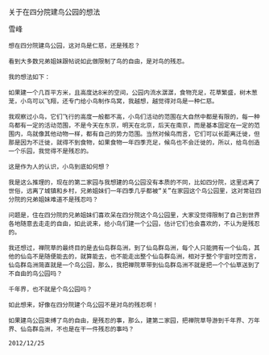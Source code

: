 关于在四分院建鸟公园的想法

雪峰


    想在四分院建鸟公园，这对鸟是仁慈，还是残忍？

    看到大多数兄弟姐妹跟帖说如此做限制了鸟的自由，是对鸟的残忍。

    我的想法如下：

    如果建一个几百平方米，且高度达8米的空间，公园内流水潺潺，食物充足，花草繁盛，树木葱茏，小鸟可以飞翔，还专门给小鸟制作鸟窝，我越想，越觉得对鸟是一种仁慈。

    我观察过小鸟，它们飞行的高度一般都不高，小鸟们活动的范围在大自然中都是有限的，每一种鸟都有一定的活动范围，不是今天在东京，明天在北京，后天在南京，而是基本固定在一定的范围内，鸟就像其他动物一样，都有自己的势力范围。当然对候鸟而言，它们可以长距离迁徙，但那是因为不迁徙，就得不到食物，如果食物一年四季充足，候鸟也不会迁徙的，所以，给鸟创造一个乐园，我觉得不是残忍的。

    这是作为人的认识，小鸟到底如何想？

    我是这么推理的，现在的第二家园与我想建的鸟公园没有本质的不同，比如四分院，这里远离了世俗，远离了城镇和乡村，兄弟姐妹们一年四季几乎都被“关”在家园这个鸟公园里，这对常驻四分院的兄弟姐妹难道不是残忍吗？

    问题是，住在四分院的兄弟姐妹们喜欢呆在四分院这个鸟公园里，大家没觉得限制了自己到世界各地随意去走走的自由，如此说来，给小鸟们建一个公园，估计它们也会喜欢的，不认为是残忍的。

    我还想过，禅院草的最终目的是去仙岛群岛洲，到了仙岛群岛洲，每个人只能拥有一个仙岛，其他的仙岛不是随便能去的，就算能去，也不能走出整个仙岛群岛洲，相对于整个宇宙时空而言，仙岛群岛洲简直就是一个鸟公园，那么，我把禅院草带到仙岛群岛洲不就是把一个个仙草送到了不自由的鸟公园吗？

    千年界，也不就是个鸟公园吗？

    如此想来，好像在四分院建个鸟公园不是对鸟的残忍啊！

    如果建鸟公园束缚了鸟的自由，是残忍的事，那么，建第二家园，把禅院草导游到千年界、万年界、仙岛群岛洲，不也是在干一件残忍的事吗？

    2012/12/25



